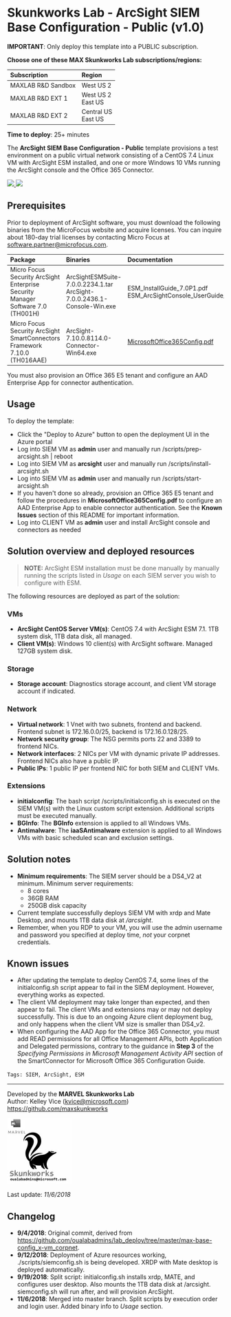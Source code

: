 ﻿# Skunkworks Lab - ArcSight SIEM Base Configuration - Public (v1.0)

**IMPORTANT**: Only deploy this template into a PUBLIC subscription.

**Choose one of these MAX Skunkworks Lab subscriptions/regions:**

| Subscription | Region
| :------------------- | :-------------------
| MAXLAB R&D Sandbox | West US 2
| MAXLAB R&D EXT 1 | West US 2 <br> East US
| MAXLAB R&D EXT 2 | Central US <br> East US

**Time to deploy**: 25+ minutes

The **ArcSight SIEM Base Configuration - Public** template provisions a test environment on a public virtual network consisting of a CentOS 7.4 Linux VM with ArcSight ESM installed, and one or more Windows 10 VMs running the ArcSight console and the Office 365 Connector.

<a href="https://portal.azure.com/#create/Microsoft.Template/uri/https%3A%2F%2Fraw.githubusercontent.com%2Foualabadmins%2Flab_deploy%2Fmaster%2Fmax-base-config_arcsight_public%2Fazuredeploy.json" target="_blank">
<img src="http://azuredeploy.net/deploybutton.png"/>
</a>
<a href="http://armviz.io/#/?load=https%3A%2F%2Fraw.githubusercontent.com%2Foualabadmins%2Flab_deploy%2Fmaster%2Fmax-base-config_arcsight_public%2Fazuredeploy.json" target="_blank">
<img src="http://armviz.io/visualizebutton.png"/>
</a>

## Prerequisites

Prior to deployment of ArcSight software, you must download the following binaries from the MicroFocus website and acquire licenses. You can inquire about 180-day trial licenses by contacting Micro Focus at software.partner@microfocus.com.

| Package | Binaries | Documentation
| :------------------- | :------------------- | :-------------------
| Micro Focus Security ArcSight Enterprise Security Manager Software 7.0 (TH001H) | ArcSightESMSuite-7.0.0.2234.1.tar <br> ArcSight-7.0.0.2436.1-Console-Win.exe | ESM_InstallGuide_7.0P1.pdf <br> ESM_ArcSightConsole_UserGuide_7.0P1.pdf |
| Micro Focus Security ArcSight SmartConnectors Framework 7.10.0 (TH016AAE) | ArcSight-7.10.0.8114.0-Connector-Win64.exe | [MicrosoftOffice365Config.pdf](https://community.softwaregrp.com/t5/ArcSight-Connectors/SmartConnector-for-Microsoft-Office-365/ta-p/1583309?attachment-id=68456) |

You must also provision an Office 365 E5 tenant and configure an AAD Enterprise App for connector authentication.

## Usage

To deploy the template:

+ Click the "Deploy to Azure" button to open the deployment UI in the Azure portal
+ Log into SIEM VM as **admin** user and manually run /scripts/prep-arcsight.sh | reboot
+ Log into SIEM VM as **arcsight** user and manually run /scripts/install-arcsight.sh
+ Log into SIEM VM as **admin** user and manually run /scripts/start-arcsight.sh
+ If you haven't done so already, provision an Office 365 E5 tenant and follow the procedures in **MicrosoftOffice365Config.pdf** to configure an AAD Enterprise App to enable connector authentication. See the **Known Issues** section of this README for important information.
+ Log into CLIENT VM as **admin** user and install ArcSight console and connectors as needed

## Solution overview and deployed resources

>**NOTE:** ArcSight ESM installation must be done manually by manually running the scripts listed in _Usage_ on each SIEM server you wish to configure with ESM.

The following resources are deployed as part of the solution:

### VMs

+ **ArcSight CentOS Server VM(s)**: CentOS 7.4 with ArcSight ESM 7.1. 1TB system disk, 1TB data disk, all managed.
+ **Client VM(s)**: Windows 10 client(s) with ArcSight software. Managed 127GB system disk.

### Storage

+ **Storage account**: Diagnostics storage account, and client VM storage account if indicated.

### Network

+ **Virtual network**: 1 Vnet with two subnets, frontend and backend. Frontend subnet is 172.16.0.0/25, backend is 172.16.0.128/25.
+ **Network security group**: The NSG permits ports 22 and 3389 to frontend NICs.
+ **Network interfaces**: 2 NICs per VM with dynamic private IP addresses. Frontend NICs also have a public IP.
+ **Public IPs**: 1 public IP per frontend NIC for both SIEM and CLIENT VMs.

### Extensions

+ **initialconfig**: The bash script /scripts/initialconfig.sh is executed on the SIEM VM(s) with the Linux custom script extension. Additional scripts must be executed manually.
+ **BGInfo**: The **BGInfo** extension is applied to all Windows VMs.
+ **Antimalware**: The **iaaSAntimalware** extension is applied to all Windows VMs with basic scheduled scan and exclusion settings.

## Solution notes

+ **Minimum requirements**: The SIEM server should be a DS4_V2 at minimum. Minimum server requirements:
  + 8 cores
  + 36GB RAM
  + 250GB disk capacity
+ Current template successfully deploys SIEM VM with xrdp and Mate Desktop, and mounts 1TB data disk at _/arcsight_.
+ Remember, when you RDP to your VM, you will use the admin username and password you specified at deploy time, _not_ your corpnet credentials.

## Known issues

+ After updating the template to deploy CentOS 7.4, some lines of the initialconfig.sh script appear to fail in the SIEM deployment. However, everything works as expected.
+ The client VM deployment may take longer than expected, and then appear to fail. The client VMs and extensions may or may not deploy successfully. This is due to an ongoing Azure client deployment bug, and only happens when the client VM size is smaller than DS4_v2.
+ When configuring the AAD App for the Office 365 Connector, you must add READ permissions for all Office Management APIs, both Application and Delegated permissions, contrary to the guidance in **Step 3** of the _Specifying Permissions in Microsoft Management Activity API_ section of the SmartConnector for Microsoft Office 365 Configuration Guide.

`Tags: SIEM, ArcSight, ESM`
___
Developed by the **MARVEL Skunkworks Lab**  
Author: Kelley Vice (kvice@microsoft.com)  
https://github.com/maxskunkworks

![alt text](../common/images/maxskunkworkslogo-small.jpg "MARVEL Skunkworks")

Last update: _11/6/2018_

## Changelog

+ **9/4/2018**: Original commit, derived from https://github.com/oualabadmins/lab_deploy/tree/master/max-base-config_x-vm_corpnet.
+ **9/12/2018**: Deployment of Azure resources working, ./scripts/siemconfig.sh is being developed. XRDP with Mate desktop is deployed automatically.
+ **9/19/2018**: Split script: initialconfig.sh installs xrdp, MATE, and configures user desktop. Also mounts the 1TB data disk at /arcsight. siemconfig.sh will run after, and will provision ArcSight.
+ **11/6/2018**: Merged into master branch. Split scripts by execution order and login user. Added binary info to _Usage_ section.